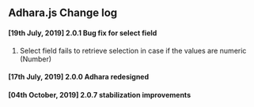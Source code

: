 ## Adhara.js Change log

#### [19th July, 2019] 2.0.1 Bug fix for select field
1. Select field fails to retrieve selection in case if the values are numeric (Number)

#### [17th July, 2019] 2.0.0 Adhara redesigned

#### [04th October, 2019] 2.0.7 stabilization improvements